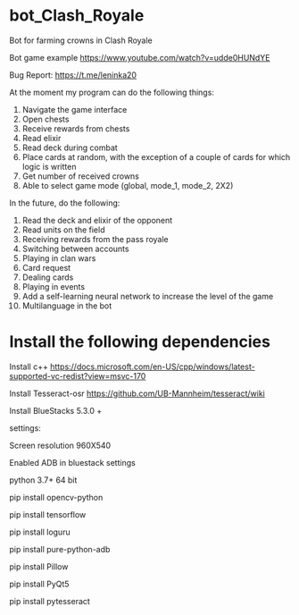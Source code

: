 # bot_Clash_Royale

Bot for farming crowns in Clash Royale


Bot game example
https://www.youtube.com/watch?v=udde0HUNdYE


Bug Report: 
https://t.me/leninka20


At the moment my program can do the following things:

1) Navigate the game interface 
2) Open chests
3) Receive rewards from chests
4) Read elixir
5) Read deck during combat
6) Place cards at random, with the exception of a couple of cards for which logic is written
7) Get number of received crowns
8) Able to select game mode (global, mode_1, mode_2, 2X2)


In the future, do the following:

1) Read the deck and elixir of the opponent
2) Read units on the field
3) Receiving rewards from the pass royale
4) Switching between accounts
5) Playing in clan wars
6) Сard request
7) Dealing cards
8) Playing in events
9) Add a self-learning neural network to increase the level of the game
10) Multilanguage in the bot


# Install the following dependencies

Install с++
https://docs.microsoft.com/en-US/cpp/windows/latest-supported-vc-redist?view=msvc-170


Install Tesseract-osr
https://github.com/UB-Mannheim/tesseract/wiki


Install BlueStacks 5.3.0 +

settings:

Screen resolution 960Х540

Enabled ADB in bluestack settings

python 3.7+ 64 bit

pip install opencv-python

pip install tensorflow

pip install loguru

pip install pure-python-adb

pip install Pillow

pip install PyQt5

pip install pytesseract
